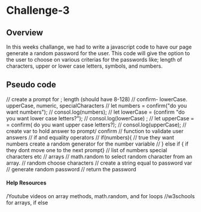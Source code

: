 # Challenge-3


## Overview
In this weeks challange, we had to write a javascript code to have our page generate a random password for the user. This code will give the option to the user to choose on various criterias for the passwords like; length of characters, upper or lower case letters, symbols, and numbers.


## Pseudo code 

// create a prompt for ; length (should have 8-128)
// confirm- lowerCase. upperCase, numeric, specialCharacters
  // let numbers = confirm("do you want numbers");
  // consol.log(numbers);
  // let lowerCase = (confirm "do you want lower case letters?");
  // consol.log(lowerCase) ;
  // let upperCase = = confirm( do you want upper case letters?);
  // consol.log(upperCase);
// create var to hold answer to prompt/ confirm
// function to validate user answers
// if and equality operators
  // if(numbers){
    // true they want numbers create a random generator for the number variable
  // } else if { if they dont move one to the next prompt}
// list of numbers special characters etc
    // arrays
    // math.random to select random character from an array.
    // random choose characters
    // create a string equal to password var 
// generate random password
// return the password

#### Help Resources
/Youtube videos on array methods, math.random, and for loops
//w3schools for arrays, if else

